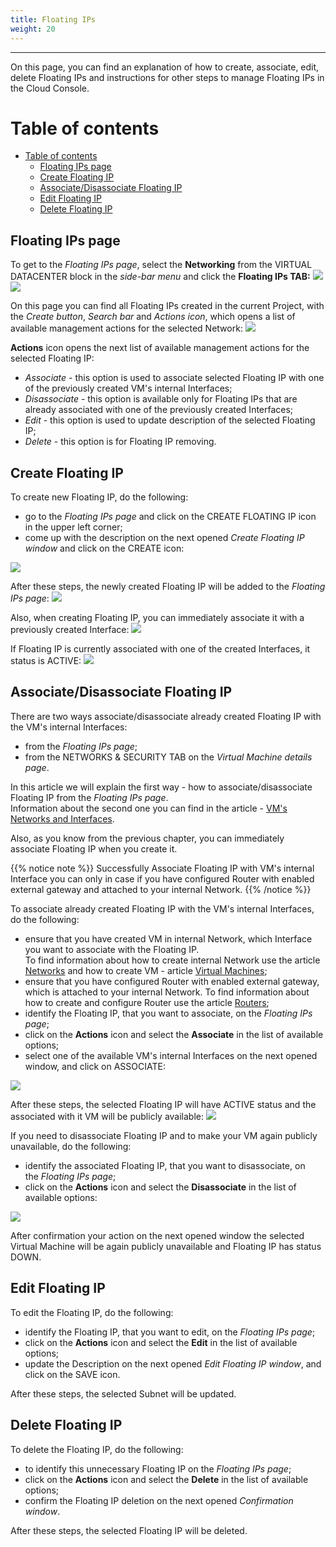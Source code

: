 ```yaml
---
title: Floating IPs
weight: 20
---
```

___
On this page, you can find an explanation of how to create, associate, edit, delete Floating IPs and instructions for other steps to manage Floating IPs in the Cloud Console. 

# Table of contents
- [Table of contents](#table-of-contents)
  - [Floating IPs page](#floating-ips-page)
  - [Create Floating IP](#create-floating-ip)
  - [Associate/Disassociate Floating IP](#associatedisassociate-floating-ip)
  - [Edit Floating IP](#edit-floating-ip)
  - [Delete Floating IP](#delete-floating-ip)

## Floating IPs page
To get to the *Floating IPs page*, select the **Networking** from the VIRTUAL DATACENTER block in the *side-bar menu* and click the **Floating IPs TAB:**
![](../../../assets/images/networks/net-1.png?width=15pc&classes=border,shadow) 
![](../../../assets/images/networks/net-2.png?width=20pc&classes=border,shadow) 

On this page you can find all Floating IPs created in the current Project, with the *Create button*, *Search bar* and *Actions icon*, which opens a list of available management actions for the selected Network:
![](../../../assets/images/networks/net-3.png?classes=border,shadow) 

**Actions** icon opens the next list of available management actions for the selected Floating IP:
- *Associate* - this option is used to associate selected Floating IP with one of the previously created VM's internal Interfaces;
- *Disassociate* - this option is available only for Floating IPs that are already associated with one of the previously created Interfaces; 
- *Edit* - this option is used to update description of the selected Floating IP; 
- *Delete* - this option is for Floating IP removing.

## Create Floating IP
To create new Floating IP, do the following:
- go to the *Floating IPs page* and click on the CREATE FLOATING IP icon in the upper left corner;
- come up with the description on the next opened *Create Floating IP window* and click on the CREATE icon:    

![](../../../assets/images/networks/net-4.png?width=35pc&classes=border,shadow) 

After these steps, the newly created Floating IP will be added to the *Floating IPs page*:
![](../../../assets/images/networks/net-5.png?classes=border,shadow)

Also, when creating Floating IP, you can immediately associate it with a previously created Interface:
![](../../../assets/images/networks/net-6.png?width=35pc&classes=border,shadow) 

If Floating IP is currently associated with one of the created Interfaces, it status is ACTIVE:
![](../../../assets/images/networks/net-7.png?classes=border,shadow)

## Associate/Disassociate Floating IP

There are two ways associate/disassociate already created Floating IP with the VM's internal Interfaces:
- from the *Floating IPs page*;
- from the NETWORKS & SECURITY TAB on the *Virtual Machine details page*.

In this article we will explain the first way - how to associate/disassociate Floating IP from the *Floating IPs page*.  
Information about the second one you can find in the article - [VM's Networks and Interfaces](https://docs.ventuscloud.eu/products/networking/manage-networks/).

Also, as you know from the previous chapter, you can immediately associate Floating IP when you create it.

{{% notice note %}}
Successfully Associate Floating IP with VM's internal Interface you can only in case if you have configured Router with enabled external gateway and attached to your internal Network.
{{% /notice %}}

To associate already created Floating IP with the VM's internal Interfaces, do the following:
- ensure that you have created VM in internal Network, which Interface you want to associate with the Floating IP.  
  To find information about how to create internal Network use the article [Networks](https://docs.ventuscloud.eu/products/networking/networks/) and how to create VM - article [Virtual Machines](https://docs.ventuscloud.eu/products/compute/virtual-machines/);
- ensure that you have configured Router with enabled external gateway, which is attached to your internal Network.
  To find information about how to create and configure Router use the article [Routers](https://docs.ventuscloud.eu/products/networking/routers/);
- identify the Floating IP, that you want to associate, on the *Floating IPs page*;
- click on the **Actions** icon and select the **Associate** in the list of available options;
- select one of the available VM's internal Interfaces on the next opened window, and click on ASSOCIATE:

![](../../../assets/images/networks/net-9.png?width=35pc&classes=border,shadow) 

After these steps, the selected Floating IP will have ACTIVE status and the associated with it VM will be publicly available:
![](../../../assets/images/networks/net-11.png?classes=border,shadow) 

If you need to disassociate Floating IP and to make your VM again publicly unavailable, do the following:
- identify the associated Floating IP, that you want to disassociate, on the *Floating IPs page*;
- click on the **Actions** icon and select the **Disassociate** in the list of available options:

![](../../../assets/images/networks/net-12.png?classes=border,shadow) 

After confirmation your action on the next opened window the selected Virtual Machine will be again publicly unavailable and Floating IP has status DOWN.

## Edit Floating IP

To edit the Floating IP, do the following:
- identify the Floating IP, that you want to edit, on the *Floating IPs page*;
- click on the **Actions** icon and select the **Edit** in the list of available options;
- update the Description on the next opened *Edit Floating IP window*, and click on the SAVE icon.

After these steps, the selected Subnet will be updated.

## Delete Floating IP

To delete the Floating IP, do the following:
- to identify this unnecessary Floating IP on the *Floating IPs page*;
- click on the **Actions** icon and select the **Delete** in the list of available options;
- confirm the Floating IP deletion on the next opened *Confirmation window*.  

After these steps, the selected Floating IP will be deleted.   

